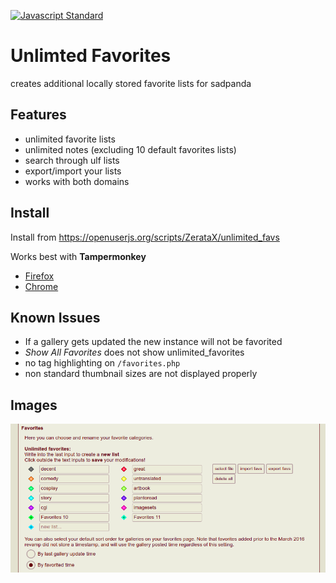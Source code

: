 [![Javascript Standard](https://img.shields.io/badge/code_style-standard-brightgreen.svg)](https://standardjs.com) <!-- markdownlint-disable MD041 -->

# Unlimted Favorites

creates additional locally stored favorite lists for sadpanda

## Features

- unlimited favorite lists
- unlimited notes (excluding 10 default favorites lists)
- search through ulf lists
- export/import your lists
- works with both domains

## Install

Install from https://openuserjs.org/scripts/ZerataX/unlimited_favs

Works best with **Tampermonkey**

- [Firefox](https://addons.mozilla.org/us/firefox/addon/tampermonkey/)
- [Chrome](https://chrome.google.com/webstore/detail/tampermonkey/dhdgffkkebhmkfjojejmpbldmpobfkfo)

## Known Issues

- If a gallery gets updated the new instance will not be favorited
- *Show All Favorites* does not show unlimited_favorites
- no tag highlighting on `/favorites.php`
- non standard thumbnail sizes are not displayed properly

## Images

![settings](./screenshots/settings.png)
